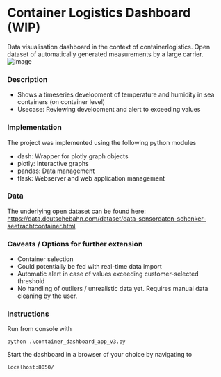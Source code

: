 # Container Logistics Dashboard (WIP)
Data visualisation dashboard in the context of containerlogistics. Open dataset of automatically generated measurements by a large carrier.
![image](https://user-images.githubusercontent.com/29613804/222990359-61546f7f-60bf-4740-8570-82cce9c1a39d.png)


### Description
* Shows a timeseries development of  temperature and humidity in sea containers (on container level)
* Usecase: Reviewing development and alert to exceeding values

### Implementation
The project was implemented using the following python modules
* dash: Wrapper for plotly graph objects
* plotly: Interactive graphs
* pandas: Data management
* flask: Webserver and web application management

### Data
The underlying open dataset can be found here: https://data.deutschebahn.com/dataset/data-sensordaten-schenker-seefrachtcontainer.html

### Caveats / Options for further extension

 * Container selection
 * Could potentially be fed with real-time data import
 * Automatic alert in case of values exceeding customer-selected threshold 
 * No handling of outliers / unrealistic data yet. Requires manual data cleaning by the user.

### Instructions
Run from console with 

~~~
python .\container_dashboard_app_v3.py
~~~

Start the dashboard in a browser of your choice by navigating to 
~~~
localhost:8050/
~~~


